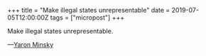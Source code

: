 +++
title = "Make illegal states unrepresentable"
date = 2019-07-05T12:00:00Z
tags = ["micropost"]
+++

Make illegal states unrepresentable.

—[Yaron Minsky](https://blog.janestreet.com/effective-ml-video/)
